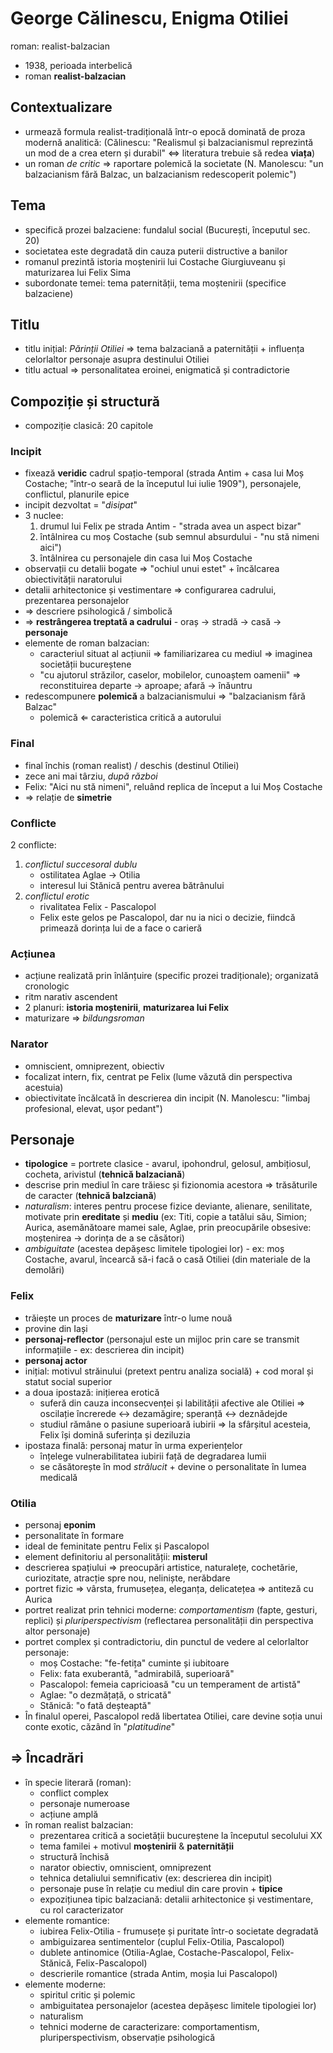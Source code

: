 George Călinescu, Enigma Otiliei
===
roman: realist-balzacian

* 1938, perioada interbelică
* roman **realist-balzacian**

## Contextualizare

* urmează formula realist-tradițională într-o epocă dominată de proza modernă analitică: (Călinescu: "Realismul și balzacianismul reprezintă un mod de a crea etern și durabil" ⇔ literatura trebuie să redea **viața**)
* un roman *de critic* ⇒ raportare polemică la societate (N. Manolescu: "un balzacianism fără Balzac, un balzacianism redescoperit polemic")

## Tema

* specifică prozei balzaciene: fundalul social (București, începutul sec. 20)
* societatea este degradată din cauza puterii distructive a banilor
* romanul prezintă istoria moștenirii lui Costache Giurgiuveanu și maturizarea lui Felix Sima
* subordonate temei: tema paternității, tema moștenirii (specifice balzaciene)

## Titlu

* titlu inițial: *Părinții Otiliei* ⇒ tema balzaciană a paternității + influența celorlaltor personaje asupra destinului Otiliei
* titlu actual ⇒ personalitatea eroinei, enigmatică și contradictorie

## Compoziție și structură

* compoziție clasică: 20 capitole

### Incipit

* fixează **veridic** cadrul spațio-temporal (strada Antim + casa lui Moș Costache; "într-o seară de la începutul lui iulie 1909"), personajele, conflictul, planurile epice
* incipit dezvoltat = "*disipat*"
* 3 nuclee:
	1. drumul lui Felix pe strada Antim - "strada avea un aspect bizar"
	2. întâlnirea cu moș Costache (sub semnul absurdului - "nu stă nimeni aici")
	3. întâlnirea cu personajele din casa lui Moș Costache
* observații cu detalii bogate ⇒ "ochiul unui estet" + încălcarea obiectivității naratorului
* detalii arhitectonice și vestimentare ⇒ configurarea cadrului, prezentarea personajelor
* ⇒ descriere psihologică / simbolică
* ⇒ **restrângerea treptată a cadrului** - oraș → stradă → casă → **personaje**
* elemente de roman balzacian:
	* caracteriul situat al acțiunii ⇒ familiarizarea cu mediul
	  ⇒ imaginea societății bucureștene
	* "cu ajutorul străzilor, caselor, mobilelor, cunoaștem oamenii"
	  ⇒ reconstituirea departe → aproape; afară → înăuntru
* redescompunere **polemică** a balzacianismului ⇒ "balzacianism fără Balzac"
	* polemică ⇐ caracteristica critică a autorului

### Final

* final închis (roman realist) / deschis (destinul Otiliei)
* zece ani mai târziu, *după război*
* Felix: "Aici nu stă nimeni", reluând replica de început a lui Moș Costache
* ⇒ relație de **simetrie**

### Conflicte

2 conflicte:

1. *conflictul succesoral dublu*
	* ostilitatea Aglae → Otilia
	* interesul lui Stănică pentru averea bătrânului
2. *conflictul erotic*
	* rivalitatea Felix - Pascalopol
	* Felix este gelos pe Pascalopol, dar nu ia nici o decizie, fiindcă primează dorința lui de a face o carieră

### Acțiunea

* acțiune realizată prin înlănțuire (specific prozei tradiționale); organizată cronologic
* ritm narativ ascendent
* 2 planuri: **istoria moștenirii**, **maturizarea lui Felix**
* maturizare ⇒ *bildungsroman*

### Narator

* omniscient, omniprezent, obiectiv
* focalizat intern, fix, centrat pe Felix (lume văzută din perspectiva acestuia)
* obiectivitate încălcată în descrierea din incipit (N. Manolescu: "limbaj profesional, elevat, ușor pedant")

## Personaje

* **tipologice** = portrete clasice - avarul, ipohondrul, gelosul, ambițiosul, cocheta, arivistul (**tehnică balzaciană**)
* descrise prin mediul în care trăiesc și fizionomia acestora ⇒ trăsăturile de caracter (**tehnică balzciană**)
* *naturalism*: interes pentru procese fizice deviante, alienare, senilitate, motivate prin **ereditate** și **mediu** (ex: Titi, copie a tatălui său, Simion; Aurica, asemănătoare mamei sale, Aglae, prin preocupările obsesive: moștenirea → dorința de a se căsători)
* *ambiguitate* (acestea depășesc limitele tipologiei lor) - ex: moș Costache, avarul, încearcă să-i facă o casă Otiliei (din materiale de la demolări)

### Felix

* trăiește un proces de **maturizare** într-o lume nouă
* provine din Iași
* **personaj-reflector** (personajul este un mijloc prin care se transmit informațiile - ex: descrierea din incipit)
* **personaj actor**
* inițial: motivul străinului (pretext pentru analiza socială) + cod moral și statut social superior
* a doua ipostază: inițierea erotică
	* suferă din cauza inconsecvenței și labilității afective ale Otiliei ⇒ oscilație încrerede ↔ dezamăgire; speranță ↔ deznădejde
	* studiul rămâne o pasiune superioară iubirii ⇒ la sfârșitul acesteia, Felix își domină suferința și deziluzia
* ipostaza finală: personaj matur în urma experiențelor
	* înțelege vulnerabilitatea iubirii față de degradarea lumii
	* se căsătorește în mod *strălucit* + devine o personalitate în lumea medicală

### Otilia

* personaj **eponim**
* personalitate în formare
* ideal de feminitate pentru Felix și Pascalopol
* element definitoriu al personalității: **misterul**
* descrierea spațiului ⇒ preocupări artistice, naturalețe, cochetărie, curiozitate, atracție spre nou, neliniște, nerăbdare
* portret fizic ⇒ vârsta, frumusețea, eleganța, delicatețea ⇒ antiteză cu Aurica
* portret realizat prin tehnici moderne: *comportamentism* (fapte, gesturi, replici) și *pluriperspectivism* (reflectarea personalității din perspectiva altor personaje)
* portret complex și contradictoriu, din punctul de vedere al celorlaltor personaje:
	* moș Costache: "fe-fetița" cuminte și iubitoare
	* Felix: fata exuberantă, "admirabilă, superioară"
	* Pascalopol: femeia capricioasă "cu un temperament de artistă"
	* Aglae: "o dezmățață, o stricată"
	* Stănică: "o fată deșteaptă"
* În finalul operei, Pascalopol redă libertatea Otiliei, care devine soția unui conte exotic, căzând în "*platitudine*"

## ⇒ Încadrări

* în specie literară (roman):
	* conflict complex
	* personaje numeroase
	* acțiune amplă
* în roman realist balzacian:
	* prezentarea critică a societății bucureștene la începutul secolului XX
	* tema familei + motivul **moștenirii** & **paternității**
	* structură închisă
	* narator obiectiv, omniscient, omniprezent
	* tehnica detaliului semnificativ (ex: descrierea din incipit)
	* personaje puse în relație cu mediul din care provin + **tipice**
	* expozițiunea tipic balzaciană: detalii arhitectonice și vestimentare, cu rol caracterizator
* elemente romantice:
	* iubirea Felix-Otilia - frumusețe și puritate într-o societate degradată
	* ambiguizarea sentimentelor (cuplul Felix-Otilia, Pascalopol)
	* dublete antinomice (Otilia-Aglae, Costache-Pascalopol, Felix-Stănică, Felix-Pascalopol)
	* descrierile romantice (strada Antim, moșia lui Pascalopol)
* elemente moderne:
	* spiritul critic și polemic
	* ambiguitatea personajelor (acestea depășesc limitele tipologiei lor)
	* naturalism
	* tehnici moderne de caracterizare: comportamentism, pluriperspectivism, observație psihologică